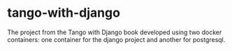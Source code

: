 # tango-with-django
The project from the Tango with Django book developed using two docker containers: one container for the django project and another for postgresql.
